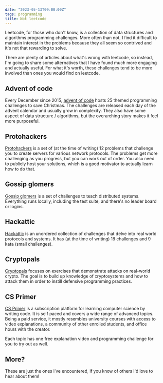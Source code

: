 ```yaml
---
date: "2023-05-13T09:00:00Z"
tags: programming
title: Not leetcode
---
```


Leetcode, for those who don't know, is a collection of data structures and
algorithms programming challenges. More often than not, I find it difficult to
maintain interest in the problems because they all seem so contrived and it's
not that rewarding to solve.

There are plenty of articles about what's wrong with leetcode, so instead, I'm
going to share some alternatives that I have found much more engaging and
actually useful. For what it's worth, these challenges tend to be more involved
than ones you would find on leetcode.


## Advent of code

Every December since 2015, [advent of code](https://adventofcode.com/) hosts 25
themed programming challenges to save Christmas. The challenges are released
each day of the advent calendar and usually grow in complexity. They also have
some aspect of data structure / algorithms, but the overarching story makes it
feel more purposeful.


## Protohackers

[Protohackers](https://protohackers.com/) is a set of (at the time of writing)
12 problems that challenge you to create servers for various network protocols.
The problems get more challenging as you progress, but you can work out of
order. You also need to publicly host your solutions, which is a good motivator
to actually learn how to do that.


## Gossip glomers

[Gossip glomers](https://fly.io/dist-sys/) is a set of challenges to teach
distributed systems. Everything runs locally, including the test suite, and
there's no leader board or logins.


## Hackattic

[Hackattic](https://hackattic.com/) is an unordered collection of challenges
that delve into real world protocols and systems. It has (at the time of
writing) 18 challenges and 9 kata (small challenges).


## Cryptopals

[Cryptopals](https://www.cryptopals.com/) focuses on exercises that demonstrate
attacks on real-world crypto. The goal is to build up knowledge of
cryptosystems and how to attack them in order to instill defensive programming
practices.


## CS Primer

[CS Primer](https://csprimer.com/) is a subscription platform for learning
computer science by writing code. It is self paced and covers a wide range of
advanced topics. Being a paid service, it mostly resembles university courses
with access to video explanations, a community of other enrolled students, and
office hours with the creator.

Each topic has one free explanation video and programming challenge for you to
try out as well.


## More?

These are just the ones I've encountered, if you know of others I'd love to
hear about them!
